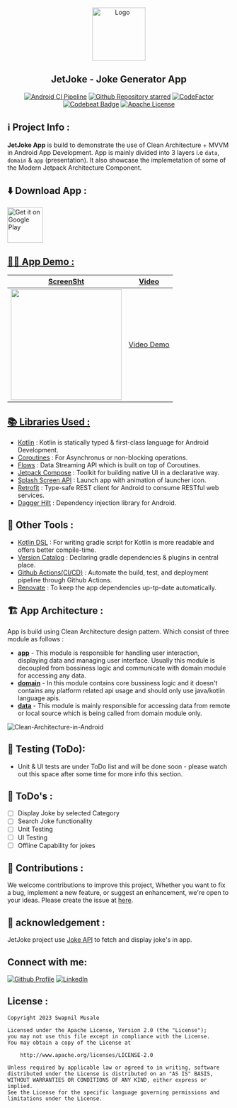 <br/>
<p align="center">
  <a href="https://github.com/swapnil-musale/jetjoke">
    <img src="https://github.com/swapnil-musale/JetJoke/assets/15209914/bb626d76-701c-4618-a724-6562e621d71a" alt="Logo" width="120" height="120">
  </a>

  <h2 align="center">JetJoke - Joke Generator App</h2>

</p>
<p align="center">
<a href="https://github.com/swapnil-musale/JetJoke/actions"><img alt="Android CI Pipeline" src="https://github.com/swapnil-musale/JetJoke/actions/workflows/android_ci.yml/badge.svg?event=pull_request"/></a>
<a href="https://github.com/swapnil-musale/JetJoke/stargazers"><img alt="Github Repository starred" src="https://img.shields.io/github/stars/swapnil-musale/jetjoke"/></a>
<a href="https://www.codefactor.io/repository/github/swapnil-musale/jetjoke"><img alt="CodeFactor" src="https://www.codefactor.io/repository/github/swapnil-musale/jetjoke/badge"/></a>
<a href="https://codebeat.co/projects/github-com-swapnil-musale-jetjoke-master"><img alt="Codebeat Badge" src="https://codebeat.co/badges/c8e985e0-5377-4c2c-9705-abf273eef427"/></a>
<a href="https://opensource.org/licenses/Apache-2.0"><img alt="Apache License" src="https://img.shields.io/badge/License-Apache%202.0-blue.svg"/></a>
</p>

## ℹ️ Project Info : 
**JetJoke App** is build to demonstrate the use of Clean Architecture + MVVM in Android App Development. App is mainly divided into 3 layers i.e ```data```, ```domain``` & ```app``` (presentation).
It also showcase the implemetation of some of the Modern Jetpack Architecture Component.

## ⬇️ Download App :
<a href="https://play.google.com/store/apps/details?id=com.devx.jetjoke"><img alt="Get it on Google Play" src="https://play.google.com/intl/en_us/badges/images/generic/en-play-badge.png" height=80px />

## 👨‍💻 App Demo :
| ScreenSht | Video |
| --- | --- |
| <img src = "https://github.com/swapnil-musale/JetJoke/assets/15209914/53bac1df-21bc-4db8-bf42-74f55cf9ebf6.png" width=250/> | [Video Demo](https://github.com/swapnil-musale/JetJoke/assets/15209914/15d49fc6-666f-4acd-9b16-b590fe0df464) |

## 📚 Libraries Used :
* [Kotlin][0] : Kotlin is statically typed & first-class language for Android Development.
* [Coroutines][1] : For Asynchronus or non-blocking operations.
* [Flows][2] : Data Streaming API which is built on top of Coroutines.
* [Jetpack Compose][3] : Toolkit for building native UI in a declarative way.
* [Splash Screen API][4] : Launch app with animation of launcher icon.
* [Retrofit][5] : Type-safe REST client for Android to consume RESTful web services.
* [Dagger Hilt][6] : Dependency injection library for Android.

[0]:  https://kotlinlang.org/
[1]:  https://kotlinlang.org/docs/coroutines-overview.html
[2]:  https://developer.android.com/kotlin/flow
[3]:  https://developer.android.com/jetpack/compose
[4]:  https://developer.android.com/develop/ui/views/launch/splash-screen
[5]:  https://github.com/square/retrofit
[6]:  https://dagger.dev/hilt/

## 🧰 Other Tools :
* [Kotlin DSL][7] : For writing gradle script for Kotlin is more readable and offers better compile-time.
* [Version Catalog][8] : Declaring gradle dependencies & plugins in central place.
* [Github Actions(CI/CD)][9] : Automate the build, test, and deployment pipeline through Github Actions.
* [Renovate][10] : To keep the app dependencies up-tp-date automatically.

[7]:  https://docs.gradle.org/current/userguide/kotlin_dsl.html
[8]:  https://docs.gradle.org/current/userguide/platforms.html
[9]:  https://github.com/features/actions
[10]: https://docs.renovatebot.com/

## 🏗️ App Architecture :
App is build using Clean Architecture design pattern. Which consist of three module as follows :
* [**app**](https://github.com/swapnil-musale/JetJoke/tree/master/app) - This module is responsible for handling user interaction, displaying data and managing user interface. Usually this module is decoupled from bossiness logic and communicate with domain module for accessing any data.
* [**domain**](https://github.com/swapnil-musale/JetJoke/tree/master/domain) - In this module contains core bussiness logic and it doesn't contains any platform related api usage and should only use java/kotlin language apis.
* [**data**](https://github.com/swapnil-musale/JetJoke/tree/master/data) - This module is mainly responsible for accessing data from remote or local source which is being called from domain module only.

![Clean-Architecture-in-Android](https://github.com/swapnil-musale/JetJoke/assets/15209914/526ea05d-d3d1-49da-b034-74628871a774)

## 🧪 Testing (ToDo):
* Unit & UI tests are under ToDo list and will be done soon - please watch out this space after some time for more info this section.

## 🚧 ToDo's :
- [ ] Display Joke by selected Category
- [ ] Search Joke functionality
- [ ] Unit Testing
- [ ] UI Testing
- [ ] Offline Capability for jokes

## 🙌 Contributions :
We welcome contributions to improve this project, Whether you want to fix a bug, implement a new feature, or suggest an enhancement, we're open to your ideas. Please create the issue at [here](https://github.com/swapnil-musale/JetJoke/issues).

## 🤝 acknowledgement :
JetJoke project use [Joke API](https://sv443.net/jokeapi/v2/) to fetch and display joke's in app.

## Connect with me:
[![Github Profile](https://skillicons.dev/icons?i=github)](https://github.com/swapnil-musale)
[![LinkedIn](https://skillicons.dev/icons?i=linkedin)](https://linkedin.com/in/swapnil-musale)

## License :
```
Copyright 2023 Swapnil Musale

Licensed under the Apache License, Version 2.0 (the "License");
you may not use this file except in compliance with the License.
You may obtain a copy of the License at

    http://www.apache.org/licenses/LICENSE-2.0

Unless required by applicable law or agreed to in writing, software
distributed under the License is distributed on an "AS IS" BASIS,
WITHOUT WARRANTIES OR CONDITIONS OF ANY KIND, either express or implied.
See the License for the specific language governing permissions and
limitations under the License.
```

</br>
